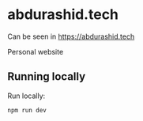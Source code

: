 # abdurashid.tech

Can be seen in <https://abdurashid.tech>

Personal website

## Running locally

Run locally:

```sh
npm run dev
```
